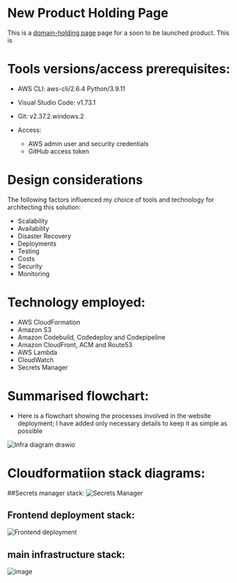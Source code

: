 
# New Product Holding Page

This is a [domain-holding page](https://lpool.valentineezeja.com/) page for a soon to be launched product. This is 


# Tools versions/access prerequisites:
- AWS CLI: aws-cli/2.6.4 Python/3.9.11
- Visual Studio Code: v1.73.1
- Git:  v2.37.2.windows.2

- Access: 
    - AWS admin user and security credentials
    - GitHub access token 

# Design considerations
The following factors influenced my choice of tools and technology for architecting this solution:
-	Scalability
-	Availability
-	Disaster Recovery
-	Deployments
-	Testing 
-	Costs
-	Security
-	Monitoring

# Technology employed:
- AWS CloudFormation
- Amazon S3
- Amazon Codebuild, Codedeploy and Codepipeline
- Amazon CloudFront, ACM and Route53
- AWS Lambda
- CloudWatch
- Secrets Manager

# Summarised flowchart:
- Here is a flowchart showing the processes involved in the website deployment; I have added only necessary details to keep it as simple as possible

![Infra diagram drawio](https://user-images.githubusercontent.com/25130252/219280500-f4a8d56c-2da2-4826-a520-64f733bf4fb1.svg)


# Cloudformatiion stack diagrams:

##Secrets manager stack:
![Secrets Manager](https://user-images.githubusercontent.com/25130252/219281060-f9633b31-eb45-4dc2-b849-de6b9abd92c5.png)

## Frontend deployment stack:

![Frontend deployment](https://user-images.githubusercontent.com/25130252/219281274-27b9d8be-3da6-4159-b68a-455f83e74819.png)

## main infrastructure stack:

![image](https://user-images.githubusercontent.com/25130252/219281591-bd8678ab-1476-4c66-9b1b-c55977e792db.png)

